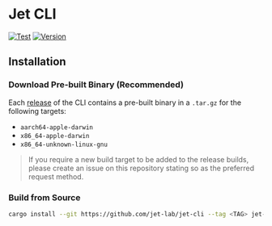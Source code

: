 # Jet CLI

[![Test](https://img.shields.io/github/workflow/status/jet-lab/jet-cli/Test?label=Test&logo=github)](https://github.com/jet-lab/jet-cli/tree/master/Cargo.toml)
[![Version](https://img.shields.io/github/v/release/jet-lab/jet-cli?color=orange&label=jet-cli)](https://github.com/jet-lab/jet-cli/tree/master/Cargo.toml)

## Installation

### Download Pre-built Binary (Recommended)

Each [release](https://github.com/jet-lab/jet-cli/releases) of the CLI contains a pre-built binary in a `.tar.gz` for the following targets:

- `aarch64-apple-darwin`
- `x86_64-apple-darwin`
- `x86_64-unknown-linux-gnu`

> If you require a new build target to be added to the release builds, please create an issue on this repository stating so as the preferred request method.

### Build from Source

```sh
cargo install --git https://github.com/jet-lab/jet-cli --tag <TAG> jet-cli --locked
```
